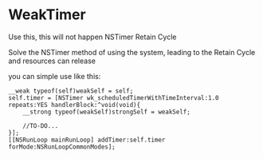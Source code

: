 # WeakTimer
Use this, this will not happen NSTimer Retain Cycle

Solve the NSTimer method of using the system, leading to the Retain Cycle and resources can release

you can simple use like this:

    __weak typeof(self)weakSelf = self;
    self.timer = [NSTimer wk_scheduledTimerWithTimeInterval:1.0 repeats:YES handlerBlock:^void(void){
        __strong typeof(weakSelf)strongSelf = weakSelf;
        
        //TO-DO...
    }];
	[[NSRunLoop mainRunLoop] addTimer:self.timer forMode:NSRunLoopCommonModes];
